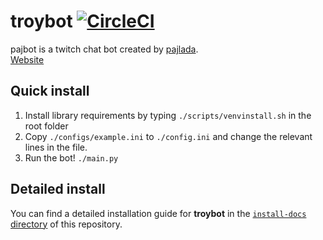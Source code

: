 # troybot [![CircleCI](https://circleci.com/gh/TroyDota/troybot/tree/master.svg?style=svg)](https://circleci.com/gh/TroyDota/troybot/tree/master)

pajbot is a twitch chat bot created by [pajlada](http://twitch.tv/pajlada).  
[Website](https://pajbot.com)

## Quick install

1. Install library requirements by typing `./scripts/venvinstall.sh` in the root folder
2. Copy `./configs/example.ini` to `./config.ini` and change the relevant lines in the file.
3. Run the bot! `./main.py`

## Detailed install

You can find a detailed installation guide for **troybot** in the [`install-docs` directory](./install-docs) of this repository.

